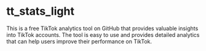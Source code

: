 # tt_stats_light
This is a free TikTok analytics tool on GitHub that provides valuable insights into TikTok accounts. The tool is easy to use and provides detailed analytics that can help users improve their performance on TikTok.
